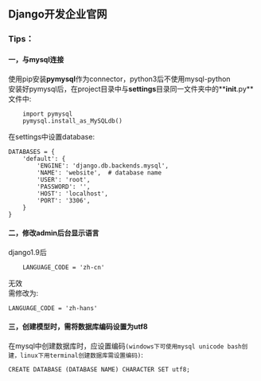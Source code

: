 ## Django开发企业官网



### Tips：
#### 一，与mysql连接
使用pip安装**pymysql**作为connector，python3后不使用mysql-python  
安装好pymysql后，在project目录中与**settings**目录同一文件夹中的**__init__.py**文件中:

        import pymysql
        pymysql.install_as_MySQLdb()

在settings中设置database:

    DATABASES = {
        'default': {
            'ENGINE': 'django.db.backends.mysql',
            'NAME': 'website',  # database name
            'USER': 'root',
            'PASSWORD': '',
            'HOST': 'localhost',
            'PORT': '3306',
        }
    }

#### 二，修改admin后台显示语言
django1.9后

        LANGUAGE_CODE = 'zh-cn'
无效  
需修改为:

    LANGUAGE_CODE = 'zh-hans'

#### 三，创建模型时，需将数据库编码设置为utf8
在mysql中创建数据库时，应设置编码`(windows下可使用mysql unicode bash创建，linux下用terminal创建数据库需设置编码)`:

    CREATE DATABASE (DATABASE NAME) CHARACTER SET utf8;
